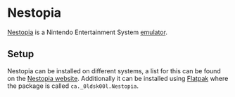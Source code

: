 # Nestopia

[Nestopia](http://0ldsk00l.ca/nestopia/) is a Nintendo Entertainment System 
[emulator](/wiki/games/emulators.md).

## Setup

Nestopia can be installed on different systems, a list for this can be found on
the [Nestopia website](http://0ldsk00l.ca/nestopia/).
Additionally it can be installed using [Flatpak](/wiki/linux/flatpak.md) where the
package is called `ca._0ldsk00l.Nestopia`.
